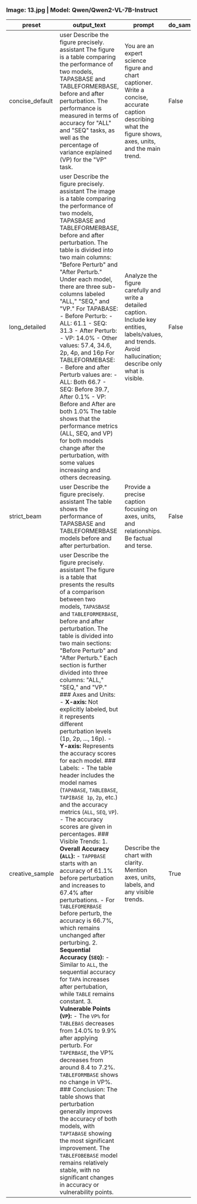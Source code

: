 ### Image: 13.jpg | Model: Qwen/Qwen2-VL-7B-Instruct

| preset | output_text | prompt | do_sample | max_new_tokens | no_repeat_ngram_size | num_beams | repetition_penalty | temperature | top_p |
| --- | --- | --- | --- | --- | --- | --- | --- | --- | --- |
| concise_default | user Describe the figure precisely. assistant The figure is a table comparing the performance of two models, TAPASBASE and TABLEFORMERBASE, before and after perturbation. The performance is measured in terms of accuracy for "ALL" and "SEQ" tasks, as well as the percentage of variance explained (VP) for the "VP" task. | You are an expert science figure and chart captioner. Write a concise, accurate caption describing what the figure shows, axes, units, and the main trend. | False | 384 | 3 | 3 | 1.05 |  |  |
| long_detailed | user Describe the figure precisely. assistant The image is a table comparing the performance of two models, TAPASBASE and TABLEFORMERBASE, before and after perturbation. The table is divided into two main columns: "Before Perturb" and "After Perturb." Under each model, there are three sub-columns labeled "ALL," "SEQ," and "VP."  For TAPABASE: - Before Perturb:    - ALL: 61.1   - SEQ: 31.3 - After Perturb:   - VP: 14.0%   - Other values: 57.4, 34.6, 2p, 4p, and 16p  For TABLEFORMEBASE:  - Before and after Perturb values are: - ALL: Both 66.7 - SEQ: Before 39.7, After 0.1% - VP: Before and After are both 1.0%  The table shows that the performance metrics (ALL, SEQ, and VP) for both models change after the perturbation, with some values increasing and others decreasing. | Analyze the figure carefully and write a detailed caption. Include key entities, labels/values, and trends. Avoid hallucination; describe only what is visible. | False | 768 | 3 | 3 | 1.07 |  |  |
| strict_beam | user Describe the figure precisely. assistant The table shows the performance of TAPASBASE and TABLEFORMERBASE models before and after perturbation. | Provide a precise caption focusing on axes, units, and relationships. Be factual and terse. | False | 512 | 4 | 5 | 1.1 |  |  |
| creative_sample | user Describe the figure precisely. assistant The figure is a table that presents the results of a comparison between two models, `TAPASBASE` and `TABLEFORMERBASE`, before and after perturbation. The table is divided into two main sections: "Before Perturb" and "After Perturb." Each section is further divided into three columns: "ALL," "SEQ," and "VP."  ### Axes and Units: - **X-axis:** Not explicitly labeled, but it represents different perturbation levels (1p, 2p, ..., 16p). - **Y-axis:** Represents the accuracy scores for each model.  ### Labels: - The table header includes the model names (`TAPABASE`, `TABLEBASE`, `TAPIBASE 1p`, `2p`, etc.) and the accuracy metrics (`ALL`, `SEQ`, `VP`). - The accuracy scores are given in percentages.  ### Visible Trends: 1. **Overall Accuracy (`ALL`):**    - `TAPPBASE` starts with an accuracy of 61.1% before perturbation and increases to 67.4% after perturbations.    - For `TABLEFOMERBASE` before perturb, the accuracy is 66.7%, which remains unchanged after perturbing.  2. **Sequential Accuracy (`SEQ`):**     - Similar to `ALL`, the sequential accuracy for `TAPA` increases after pertubation, while `TABLE` remains constant.  3. **Vulnerable Points (`VP`):**     - The `VP%` for `TABLEBAS` decreases from 14.0% to 9.9% after applying perturb.    For `TAPERBASE`, the VP% decreases from around 8.4 to 7.2%.    `TABLEFORMBASE` shows no change in VP%.  ### Conclusion: The table shows that perturbation generally improves the accuracy of both models, with `TAPTABASE` showing the most significant improvement. The `TABLEFOBEBASE` model remains relatively stable, with no significant changes in accuracy or vulnerability points. | Describe the chart with clarity. Mention axes, units, labels, and any visible trends. | True | 512 | 3 | 1 | 1.02 | 0.6 | 0.9 |
